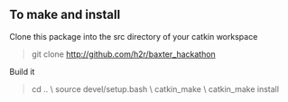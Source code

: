 To make and install
-------------------

Clone this package into the src directory of your catkin workspace

> git clone http://github.com/h2r/baxter_hackathon

Build it
> cd .. \\
> source devel/setup.bash \\
> catkin_make \\
> catkin_make install
